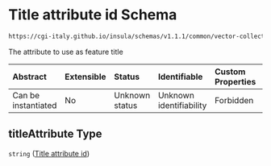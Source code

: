 # Title attribute id Schema

```txt
https://cgi-italy.github.io/insula/schemas/v1.1.1/common/vector-collection.schema.json#/properties/titleAttribute
```

The attribute to use as feature title

| Abstract            | Extensible | Status         | Identifiable            | Custom Properties | Additional Properties | Access Restrictions | Defined In                                                                                             |
| :------------------ | :--------- | :------------- | :---------------------- | :---------------- | :-------------------- | :------------------ | :----------------------------------------------------------------------------------------------------- |
| Can be instantiated | No         | Unknown status | Unknown identifiability | Forbidden         | Allowed               | none                | [vector-collection.schema.json\*](schemas/common/vector-collection.schema.json) |

## titleAttribute Type

`string` ([Title attribute id](vector-collection-properties-title-attribute-id.md))
